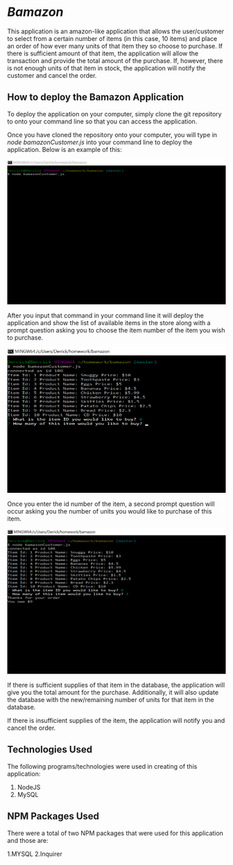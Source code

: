 # *Bamazon*

This application is an amazon-like application that allows the user/customer to select from a certain number of items (in this case, 10 items) and place an order of how ever many units of that item they so choose to purchase. If there is sufficient amount of that item, the application will allow the transaction and provide the total amount of the purchase. If, however, there is not enough units of that item in stock, the application will notify the customer and cancel the order.

## **How to deploy the Bamazon Application**

To deploy the application on your computer, simply clone the git repository to onto your command line so that you can access the application.

Once you have cloned the repository onto your computer, you will type in *node bamazonCustomer.js* into your command line to deploy the application. Below is an example of this:

![Screenshot](step1.png)


After you input that command in your command line it will deploy the application and show the list of available items in the store along with a prompt question asking you to choose the item number of the item you wish to purchase. 

![Screenshot](Step2.png)

Once you enter the id number of the item, a second prompt question will occur asking you the number of units you would like to purchase of this item.

![Screenshot](step3.png)

If there is sufficient supplies of that item in the database, the application will give you the total amount for the purchase. Additionally, it will also update the database with the new/remaining number of units for that item in the database.




If there is insufficient supplies of the item, the application will notify you and cancel the order.

## **Technologies Used**

The following programs/technologies were used in creating of this application:

1. NodeJS
2. MySQL

## **NPM Packages Used**

There were a total of two NPM packages that were used for this application and those are:

   1.MYSQL
   2.Inquirer
